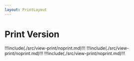 ```yaml
---
layout: PrintLayout
---
```


# Print Version

!!!include(./src/view-print/noprint.md)!!!
!!!include(./src/view-print/noprint.md)!!!
!!!include(./src/view-print/noprint.md)!!!

